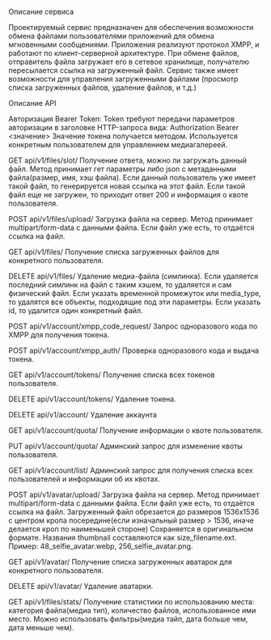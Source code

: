 Описание сервиса

Проектируемый сервис предназначен для обеспечения возможности обмена файлами пользователями приложений для обмена мгновенными сообщениями.
Приложения реализуют протокол XMPP, и работают по клиент-серверной архитектуре. При обмене файлов, отправитель файла загружает его в сетевое хранилище, получателю пересылается ссылка на загруженный файл.
Сервис также имеет возможности для управления загруженными файлами (просмотр списка загруженных файлов, удаление файлов, и т.д.)


Описание API

Авторизация
Bearer Token:
Token требуют передачи параметров авторизации в заголовке HTTP-запроса вида: Authorization Bearer <значение> 
Значение токена получается методом. Используется конкретным пользователем для управлением медиагалереей.


GET api/v1/files/slot/
Получение ответа, можно ли загружать данный файл. Метод принимает гет параметры либо json с метаданными файла(размер, имя, хэш файла).
Если данный пользователь уже имеет такой файл, то генерируется новая ссылка на этот файл. Если такой файл еще не загружен, то приходит ответ 200 и информация о квоте пользователя.

POST api/v1/files/upload/
Загрузка файла на сервер. Метод принимает multipart/form-data с данными файла. Если файл уже есть, то отдаётся ссылка на файл.

GET  api/v1/files/
Получение списка загруженных файлов для конкретного пользователя.

DELETE api/v1/files/
Удаление медиа-файла (симлинка). Если удаляется последний симлинк на файл с таким хэшем, то удаляется и сам физический файл.
Если указать временной промежуток или media_type, то удалятся все объекты, подходящие под эти параметры. Если указать id, то удалится один конкретный файл.

POST api/v1/account/xmpp_code_request/
Запрос одноразового кода по XMPP для получения токена.

POST api/v1/account/xmpp_auth/
Проверка одноразового кода и выдача токена.
	
GET  api/v1/account/tokens/
Получение списка всех токенов пользователя.

DELETE  api/v1/account/tokens/
Удаление токена.

DELETE api/v1/account/
Удаление аккаунта

GET  api/v1/account/quota/
Получение информации о квоте пользователя.

PUT  api/v1/account/quota/
Админский запрос для изменение квоты пользователя.


GET api/v1/account/list/
Админский запрос для получения списка всех пользователей и информации об их квотах.


POST api/v1/avatar/upload/
Загрузка файла на сервер. Метод принимает multipart/form-data с данными файла. Если файл уже есть, то отдаётся ссылка на файл. Загруженный файл обрезается до размеров 1536x1536  с центром кропа посередине(если изначальный размер > 1536, иначе делается кроп по наименьшей стороне) Сохраняется в оригинальном формате.
Названия thumbnail составляются как size_filename.ext. 
Пример: 48_selfie_avatar.webp, 256_selfie_avatar.png.

GET  api/v1/avatar/
Получение списка загруженных аватарок для конкретного пользователя. 

DELETE api/v1/avatar/
Удаление аватарки.

GET  api/v1/files/stats/
Получение статистики по использованию места: категория файла(медиа тип), количество файлов, использованное ими место.
Можно использовать фильтры(медиа тайп, дата больше чем, дата меньше чем).
